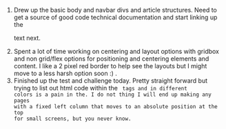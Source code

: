 1. Drew up the basic body and navbar divs and article structures. Need to get a source of good code technical documentation and start linking up the <p> text next.
2. Spent a lot of time working on centering and layout options with gridbox and non grid/flex options for positioning and centering elements and content. I like a 2 pixel red border to help see the layouts but I might move to a less harsh option soon :) .
3. Finished up the test and challenge today. Pretty straight forward but trying to list out html code within the <code> tags and in different colors is a pain in the. I do not thing I will end up making any pages with a fixed left column that moves to an absolute position at the top for small screens, but you never know. 
